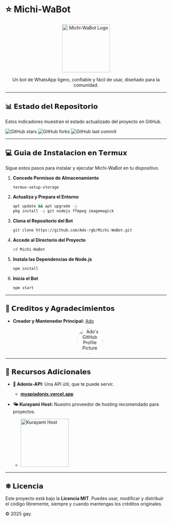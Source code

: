 # ⭐ Michi-WaBot

<div align="center">
  <img src="https://iili.io/FZQTsXR.jpg" alt="Michi-WaBot Logo" width="150"/>
  <br>
  <p>Un bot de WhatsApp ligero, confiable y fácil de usar, diseñado para la comunidad.</p>
</div>

---

## 📊 𝗘𝘀𝘁𝗮𝗱𝗼 𝗱𝗲𝗹 𝗥𝗲𝗽𝗼𝘀𝗶𝘁𝗼𝗿𝗶𝗼

Estos indicadores muestran el estado actualizado del proyecto en GitHub.

![GitHub stars](https://img.shields.io/github/stars/Ado-rgb/Michi-WaBot?style=for-the-badge&logo=github&color=yellow)
![GitHub forks](https://img.shields.io/github/forks/Ado-rgb/Michi-WaBot?style=for-the-badge&logo=github&color=blue)
![GitHub last commit](https://img.shields.io/github/last-commit/Ado-rgb/Michi-WaBot?style=for-the-badge&logo=github&color=green)

---

## 💻 𝗚𝘂𝗶𝗮 𝗱𝗲 𝗜𝗻𝘀𝘁𝗮𝗹𝗮𝗰𝗶𝗼𝗻 𝗲𝗻 𝗧𝗲𝗿𝗺𝘂𝘅

Sigue estos pasos para instalar y ejecutar Michi-WaBot en tu dispositivo.

1.  **Concede Permisos de Almacenamiento**
    ```bash
    termux-setup-storage
    ```

2.  **Actualiza y Prepara el Entorno**
    ```bash
    apt update && apt upgrade -y
    pkg install -y git nodejs ffmpeg imagemagick
    ```

3.  **Clona el Repositorio del Bot**
    ```bash
    git clone https://github.com/Ado-rgb/Michi-WaBot.git
    ```

4.  **Accede al Directorio del Proyecto**
    ```bash
    cd Michi-WaBot
    ```

5.  **Instala las Dependencias de Node.js**
    ```bash
    npm install
    ```

6.  **Inicia el Bot**
    ```bash
    npm start
    ```

---

## 🤝 𝗖𝗿𝗲𝗱𝗶𝘁𝗼𝘀 𝘆 𝗔𝗴𝗿𝗮𝗱𝗲𝗰𝗶𝗺𝗶𝗲𝗻𝘁𝗼𝘀

* **Creador y Mantenedor Principal:** [Ado](https://github.com/Ado-rgb)

    <div align="center">
      <a href="https://github.com/Ado-rgb">
        <img src="https://github.com/Ado-rgb.png" alt="Ado's GitHub Profile Picture" width="80" style="border-radius:50%;" />
      </a>
    </div>

---

## 🦖 𝗥𝗲𝗰𝘂𝗿𝘀𝗼𝘀 𝗔𝗱𝗶𝗰𝗶𝗼𝗻𝗮𝗹𝗲𝘀

* **💚 Adonix-API:** Una API útil, que te puede servir.
    * [**myapiadonix.vercel.app**](https://myapiadonix.vercel.app)

* **🌤 Kurayami Host:** Nuestro proveedor de hosting recomendado para proyectos.
    * <a href="https://dash.kurayamihost.dpdns.org">
          <img src="https://iili.io/FZQRmdP.jpg" alt="Kurayami Host" width="150"/>
      </a>

---

## ❄ 𝗟𝗶𝗰𝗲𝗻𝗰𝗶𝗮

Este proyecto está bajo la **Licencia MIT**. Puedes usar, modificar y distribuir el código libremente, siempre y cuando mantengas los créditos originales.

© 2025 gay.
